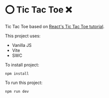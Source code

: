 # ⭕ Tic Tac Toe ❌
Tic Tac Toe based on [React's Tic Tac Toe tutorial](https://react.dev/learn/tutorial-tic-tac-toe).

This project uses:
- Vanilla JS
- Vite
- SWC

To install project:
```shell
npm install
```
To run this project:
```shell
npm run dev
```
